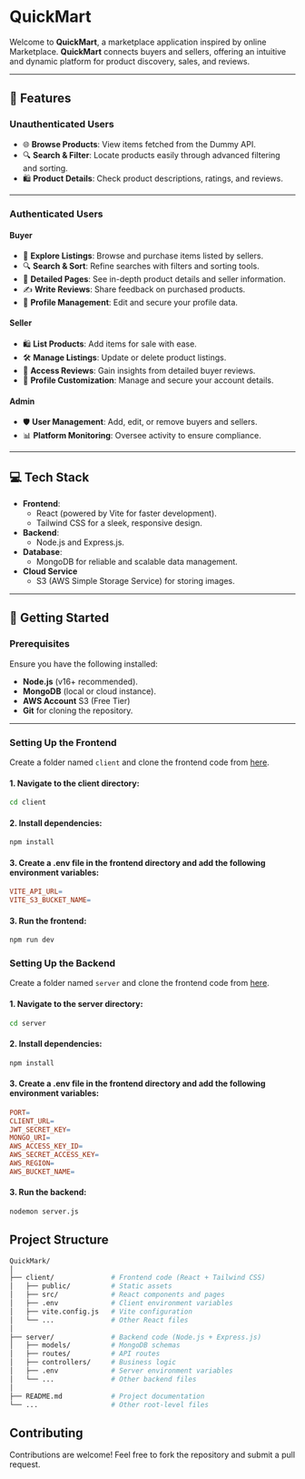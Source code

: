 # **QuickMart**  

Welcome to **QuickMart**, a marketplace application inspired by online Marketplace. **QuickMart** connects buyers and sellers, offering an intuitive and dynamic platform for product discovery, sales, and reviews.

---

## 🌟 **Features**

### **Unauthenticated Users**
- 🌐 **Browse Products**: View items fetched from the Dummy API.  
- 🔍 **Search & Filter**: Locate products easily through advanced filtering and sorting.  
- 🛍️ **Product Details**: Check product descriptions, ratings, and reviews.  

---

### **Authenticated Users**
#### **Buyer**
- 🛒 **Explore Listings**: Browse and purchase items listed by sellers.  
- 🔍 **Search & Sort**: Refine searches with filters and sorting tools.  
- 📜 **Detailed Pages**: See in-depth product details and seller information.  
- ✍️ **Write Reviews**: Share feedback on purchased products.  
- 👤 **Profile Management**: Edit and secure your profile data.  

#### **Seller**
- 🛍️ **List Products**: Add items for sale with ease.  
- 🛠️ **Manage Listings**: Update or delete product listings.  
- 📜 **Access Reviews**: Gain insights from detailed buyer reviews.  
- 👤 **Profile Customization**: Manage and secure your account details.  

#### **Admin**
- 🛡️ **User Management**: Add, edit, or remove buyers and sellers.  
- 📊 **Platform Monitoring**: Oversee activity to ensure compliance.  

---

## 💻 **Tech Stack**
- **Frontend**:  
  - React (powered by Vite for faster development).  
  - Tailwind CSS for a sleek, responsive design.  
- **Backend**:  
  - Node.js and Express.js.  
- **Database**:  
  - MongoDB for reliable and scalable data management.  
- **Cloud Service**
  - S3 (AWS Simple Storage Service) for storing images.

---

## 🚀 **Getting Started**

### **Prerequisites**
Ensure you have the following installed:  
- **Node.js** (v16+ recommended).  
- **MongoDB** (local or cloud instance).  
- **AWS Account** S3 (Free Tier)
- **Git** for cloning the repository.  

---


### Setting Up the Frontend
Create a folder named `client` and clone the frontend code from [here](https://github.com/puneeth-bs/quickmart-react-app).



#### 1. Navigate to the client directory:

```bash
cd client
```
#### 2. Install dependencies:

```bash
npm install
```
#### 3. Create a .env file in the frontend directory and add the following environment variables:

```makefile
VITE_API_URL=
VITE_S3_BUCKET_NAME=
```

#### 3. Run the frontend:

```bash
npm run dev
```

### Setting Up the Backend
Create a folder named `server` and clone the frontend code from [here](https://github.com/puneeth-bs/quickmart-node-app).



#### 1. Navigate to the server directory:

```bash
cd server
```
#### 2. Install dependencies:

```bash
npm install
```
#### 3. Create a .env file in the frontend directory and add the following environment variables:

```makefile
PORT=
CLIENT_URL=
JWT_SECRET_KEY=
MONGO_URI=
AWS_ACCESS_KEY_ID=
AWS_SECRET_ACCESS_KEY=
AWS_REGION=
AWS_BUCKET_NAME=
```

#### 3. Run the backend:

```bash
nodemon server.js
```



## Project Structure
```bash
QuickMark/
│
├── client/              # Frontend code (React + Tailwind CSS)
│   ├── public/          # Static assets
│   ├── src/             # React components and pages
│   ├── .env             # Client environment variables
│   ├── vite.config.js   # Vite configuration
│   └── ...              # Other React files
│
├── server/              # Backend code (Node.js + Express.js)
│   ├── models/          # MongoDB schemas
│   ├── routes/          # API routes
│   ├── controllers/     # Business logic
│   ├── .env             # Server environment variables
│   └── ...              # Other backend files
│
├── README.md            # Project documentation
└── ...                  # Other root-level files
```




## Contributing
Contributions are welcome! Feel free to fork the repository and submit a pull request.
